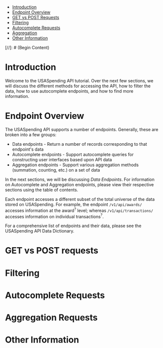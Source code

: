 <ul class="nav nav-stacked" id="sidebar">
  <li><a href="#introduction">Introduction</a></li>
  <li><a href="#endpoint-overview">Endpoint Overview</a></li>
  <li><a href="#get-vs-post">GET vs POST Requests</a></li>
  <li><a href="#filtering">Filtering</a></li>
  <li><a href="#autocompletes">Autocomplete Requests</a></li>
  <li><a href="#aggregation">Aggregation</a></li>
  <li><a href="#other">Other Information</a></li>
</ul>
[//]: # (Begin Content)

# Introduction <a name="introduction"></a>

Welcome to the USASpending API tutorial. Over the next few sections, we will discuss the different methods for accessing the API, how to filter the data, how to use autocomplete endpoints, and how to find more information.

# Endpoint Overview <a name="endpoint-overview"></a>

The USASpending API supports a number of endpoints. Generally, these are broken into a few groups:

* Data endpoints - Return a number of records corresponding to that endpoint's data
* Autocomplete endpoints - Support autocomplete queries for constructing user interfaces based upon API data
* Aggregation endpoints - Support various aggregation methods (summation, counting, etc.) on a set of data

In the next sections, we will be discussing _Data Endpoints_. For information on Autocomplete and Aggregation endpoints, please view their respective sections using the table of contents.

Each endpoint accesses a different subset of the total universe of the data stored on USASpending. For example, the endpoint `/v1/api/awards/` accesses information at the award<span title="An award is comprised of multiple actions (known as transactions)"><sup>?</sup></span> level; whereas `/v1/api/transactions/` accesses information on individual transactions<span title="A transaction represents a specific contract or assistance action"><sup>?</sup></span>.

For a comprehensive list of endpoints and their data, please see the USASpending API Data Dictionary.

# GET vs POST requests <a name="get-vs-post"></a>

# Filtering <a name="filtering"></a>

# Autocomplete Requests <a name="autocompletes"></a>

# Aggregation Requests <a name="aggregation"></a>

# Other Information  <a name="other"></a>
